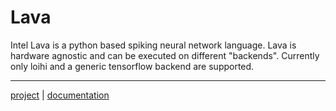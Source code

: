 # Lava
Intel Lava is a python based spiking neural network language. Lava is hardware agnostic and can be executed on different "backends". 
Currently only loihi and a generic tensorflow backend are supported.

---
[project](https://github.com/lava-nc) | [documentation](https://lava-nc.org/)
